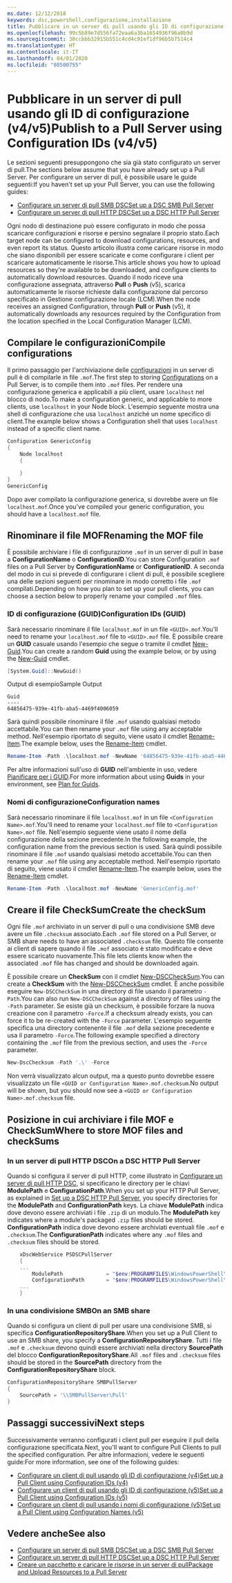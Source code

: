 ```yaml
---
ms.date: 12/12/2018
keywords: dsc,powershell,configurazione,installazione
title: Pubblicare in un server di pull usando gli ID di configurazione (v4/v5)
ms.openlocfilehash: 99c5b89e7d556fa72eaa6a3ba1654936f96a0b9d
ms.sourcegitcommit: 30ccbbb32915b551c4cd4c91ef1df96b5b7514c4
ms.translationtype: HT
ms.contentlocale: it-IT
ms.lasthandoff: 04/01/2020
ms.locfileid: "80500755"
---
```

# <a name="publish-to-a-pull-server-using-configuration-ids-v4v5"></a><span data-ttu-id="4faeb-103">Pubblicare in un server di pull usando gli ID di configurazione (v4/v5)</span><span class="sxs-lookup"><span data-stu-id="4faeb-103">Publish to a Pull Server using Configuration IDs (v4/v5)</span></span>

<span data-ttu-id="4faeb-104">Le sezioni seguenti presuppongono che sia già stato configurato un server di pull.</span><span class="sxs-lookup"><span data-stu-id="4faeb-104">The sections below assume that you have already set up a Pull Server.</span></span> <span data-ttu-id="4faeb-105">Per configurare un server di pull, è possibile usare le guide seguenti:</span><span class="sxs-lookup"><span data-stu-id="4faeb-105">If you haven't set up your Pull Server, you can use the following guides:</span></span>

- [<span data-ttu-id="4faeb-106">Configurare un server di pull SMB DSC</span><span class="sxs-lookup"><span data-stu-id="4faeb-106">Set up a DSC SMB Pull Server</span></span>](pullServerSmb.md)
- [<span data-ttu-id="4faeb-107">Configurare un server di pull HTTP DSC</span><span class="sxs-lookup"><span data-stu-id="4faeb-107">Set up a DSC HTTP Pull Server</span></span>](pullServer.md)

<span data-ttu-id="4faeb-108">Ogni nodo di destinazione può essere configurato in modo che possa scaricare configurazioni e risorse e persino segnalare il proprio stato.</span><span class="sxs-lookup"><span data-stu-id="4faeb-108">Each target node can be configured to download configurations, resources, and even report its status.</span></span> <span data-ttu-id="4faeb-109">Questo articolo illustra come caricare risorse in modo che siano disponibili per essere scaricate e come configurare i client per scaricare automaticamente le risorse.</span><span class="sxs-lookup"><span data-stu-id="4faeb-109">This article shows you how to upload resources so they're available to be downloaded, and configure clients to automatically download resources.</span></span> <span data-ttu-id="4faeb-110">Quando il nodo riceve una configurazione assegnata, attraverso **Pull** o **Push** (v5), scarica automaticamente le risorse richieste dalla configurazione dal percorso specificato in Gestione configurazione locale (LCM).</span><span class="sxs-lookup"><span data-stu-id="4faeb-110">When the node receives an assigned Configuration, through **Pull** or **Push** (v5), it automatically downloads any resources required by the Configuration from the location specified in the Local Configuration Manager (LCM).</span></span>

## <a name="compile-configurations"></a><span data-ttu-id="4faeb-111">Compilare le configurazioni</span><span class="sxs-lookup"><span data-stu-id="4faeb-111">Compile configurations</span></span>

<span data-ttu-id="4faeb-112">Il primo passaggio per l'archiviazione delle [configurazioni](../configurations/configurations.md) in un server di pull è di compilarle in file `.mof`.</span><span class="sxs-lookup"><span data-stu-id="4faeb-112">The first step to storing [Configurations](../configurations/configurations.md) on a Pull Server, is to compile them into `.mof` files.</span></span> <span data-ttu-id="4faeb-113">Per rendere una configurazione generica e applicabili a più client, usare `localhost` nel blocco di nodo.</span><span class="sxs-lookup"><span data-stu-id="4faeb-113">To make a configuration generic, and applicable to more clients, use `localhost` in your Node block.</span></span> <span data-ttu-id="4faeb-114">L'esempio seguente mostra una shell di configurazione che usa `localhost` anziché un nome specifico di client.</span><span class="sxs-lookup"><span data-stu-id="4faeb-114">The example below shows a Configuration shell that uses `localhost` instead of a specific client name.</span></span>

```powershell
Configuration GenericConfig
{
    Node localhost
    {

    }
}
GenericConfig
```

<span data-ttu-id="4faeb-115">Dopo aver compilato la configurazione generica, si dovrebbe avere un file `localhost.mof`.</span><span class="sxs-lookup"><span data-stu-id="4faeb-115">Once you've compiled your generic configuration, you should have a `localhost.mof` file.</span></span>

## <a name="renaming-the-mof-file"></a><span data-ttu-id="4faeb-116">Rinominare il file MOF</span><span class="sxs-lookup"><span data-stu-id="4faeb-116">Renaming the MOF file</span></span>

<span data-ttu-id="4faeb-117">È possibile archiviare i file di configurazione `.mof` in un server di pull in base a **ConfigurationName** o **ConfigurationID**.</span><span class="sxs-lookup"><span data-stu-id="4faeb-117">You can store Configuration `.mof` files on a Pull Server by **ConfigurationName** or **ConfigurationID**.</span></span> <span data-ttu-id="4faeb-118">A seconda del modo in cui si prevede di configurare i client di pull, è possibile scegliere una delle sezioni seguenti per rinominare in modo corretto i file `.mof` compilati.</span><span class="sxs-lookup"><span data-stu-id="4faeb-118">Depending on how you plan to set up your pull clients, you can choose a section below to properly rename your compiled `.mof` files.</span></span>

### <a name="configuration-ids-guid"></a><span data-ttu-id="4faeb-119">ID di configurazione (GUID)</span><span class="sxs-lookup"><span data-stu-id="4faeb-119">Configuration IDs (GUID)</span></span>

<span data-ttu-id="4faeb-120">Sarà necessario rinominare il file `localhost.mof` in un file `<GUID>.mof`.</span><span class="sxs-lookup"><span data-stu-id="4faeb-120">You'll need to rename your `localhost.mof` file to `<GUID>.mof` file.</span></span> <span data-ttu-id="4faeb-121">È possibile creare un **GUID** casuale usando l'esempio che segue o tramite il cmdlet [New-Guid](/powershell/module/microsoft.powershell.utility/new-guid).</span><span class="sxs-lookup"><span data-stu-id="4faeb-121">You can create a random **Guid** using the example below, or by using the [New-Guid](/powershell/module/microsoft.powershell.utility/new-guid) cmdlet.</span></span>

```powershell
[System.Guid]::NewGuid()
```

<span data-ttu-id="4faeb-122">Output di esempio</span><span class="sxs-lookup"><span data-stu-id="4faeb-122">Sample Output</span></span>

```Output
Guid
----
64856475-939e-41fb-aba5-4469f4006059
```

<span data-ttu-id="4faeb-123">Sarà quindi possibile rinominare il file `.mof` usando qualsiasi metodo accettabile.</span><span class="sxs-lookup"><span data-stu-id="4faeb-123">You can then rename your `.mof` file using any acceptable method.</span></span> <span data-ttu-id="4faeb-124">Nell'esempio riportato di seguito, viene usato il cmdlet [Rename-Item](/powershell/module/microsoft.powershell.management/rename-item).</span><span class="sxs-lookup"><span data-stu-id="4faeb-124">The example below, uses the [Rename-Item](/powershell/module/microsoft.powershell.management/rename-item) cmdlet.</span></span>

```powershell
Rename-Item -Path .\localhost.mof -NewName '64856475-939e-41fb-aba5-4469f4006059.mof'
```

<span data-ttu-id="4faeb-125">Per altre informazioni sull'uso di **GUID** nell'ambiente in uso, vedere [Pianificare per i GUID](secureServer.md#guids).</span><span class="sxs-lookup"><span data-stu-id="4faeb-125">For more information about using **Guids** in your environment, see [Plan for Guids](secureServer.md#guids).</span></span>

### <a name="configuration-names"></a><span data-ttu-id="4faeb-126">Nomi di configurazione</span><span class="sxs-lookup"><span data-stu-id="4faeb-126">Configuration names</span></span>

<span data-ttu-id="4faeb-127">Sarà necessario rinominare il file `localhost.mof` in un file `<Configuration Name>.mof`.</span><span class="sxs-lookup"><span data-stu-id="4faeb-127">You'll need to rename your `localhost.mof` file to `<Configuration Name>.mof` file.</span></span> <span data-ttu-id="4faeb-128">Nell'esempio seguente viene usato il nome della configurazione della sezione precedente.</span><span class="sxs-lookup"><span data-stu-id="4faeb-128">In the following example, the configuration name from the previous section is used.</span></span> <span data-ttu-id="4faeb-129">Sarà quindi possibile rinominare il file `.mof` usando qualsiasi metodo accettabile.</span><span class="sxs-lookup"><span data-stu-id="4faeb-129">You can then rename your `.mof` file using any acceptable method.</span></span> <span data-ttu-id="4faeb-130">Nell'esempio riportato di seguito, viene usato il cmdlet [Rename-Item](/powershell/module/microsoft.powershell.management/rename-item).</span><span class="sxs-lookup"><span data-stu-id="4faeb-130">The example below, uses the [Rename-Item](/powershell/module/microsoft.powershell.management/rename-item) cmdlet.</span></span>

```powershell
Rename-Item -Path .\localhost.mof -NewName 'GenericConfig.mof'
```

## <a name="create-the-checksum"></a><span data-ttu-id="4faeb-131">Creare il file CheckSum</span><span class="sxs-lookup"><span data-stu-id="4faeb-131">Create the checkSum</span></span>

<span data-ttu-id="4faeb-132">Ogni file `.mof` archiviato in un server di pull o una condivisione SMB deve avere un file `.checksum` associato.</span><span class="sxs-lookup"><span data-stu-id="4faeb-132">Each `.mof` file stored on a Pull Server, or SMB share needs to have an associated `.checksum` file.</span></span>
<span data-ttu-id="4faeb-133">Questo file consente ai client di sapere quando il file `.mof` associato è stato modificato e deve essere scaricato nuovamente.</span><span class="sxs-lookup"><span data-stu-id="4faeb-133">This file lets clients know when the associated `.mof` file has changed and should be downloaded again.</span></span>

<span data-ttu-id="4faeb-134">È possibile creare un **CheckSum** con il cmdlet [New-DSCCheckSum](/powershell/module/psdesiredstateconfiguration/new-dscchecksum).</span><span class="sxs-lookup"><span data-stu-id="4faeb-134">You can create a **CheckSum** with the [New-DSCCheckSum](/powershell/module/psdesiredstateconfiguration/new-dscchecksum) cmdlet.</span></span> <span data-ttu-id="4faeb-135">È anche possibile eseguire `New-DSCCheckSum` in una directory di file usando il parametro `-Path`.</span><span class="sxs-lookup"><span data-stu-id="4faeb-135">You can also run `New-DSCCheckSum` against a directory of files using the `-Path` parameter.</span></span>
<span data-ttu-id="4faeb-136">Se esiste già un checksum, è possibile forzare la nuova creazione con il parametro `-Force`.</span><span class="sxs-lookup"><span data-stu-id="4faeb-136">If a checksum already exists, you can force it to be re-created with the `-Force` parameter.</span></span> <span data-ttu-id="4faeb-137">L'esempio seguente specifica una directory contenente il file `.mof` della sezione precedente e usa il parametro `-Force`.</span><span class="sxs-lookup"><span data-stu-id="4faeb-137">The following example specified a directory containing the `.mof` file from the previous section, and uses the `-Force` parameter.</span></span>

```powershell
New-DscChecksum -Path '.\' -Force
```

<span data-ttu-id="4faeb-138">Non verrà visualizzato alcun output, ma a questo punto dovrebbe essere visualizzato un file `<GUID or Configuration Name>.mof.checksum`.</span><span class="sxs-lookup"><span data-stu-id="4faeb-138">No output will be shown, but you should now see a `<GUID or Configuration Name>.mof.checksum` file.</span></span>

## <a name="where-to-store-mof-files-and-checksums"></a><span data-ttu-id="4faeb-139">Posizione in cui archiviare i file MOF e CheckSum</span><span class="sxs-lookup"><span data-stu-id="4faeb-139">Where to store MOF files and checkSums</span></span>

### <a name="on-a-dsc-http-pull-server"></a><span data-ttu-id="4faeb-140">In un server di pull HTTP DSC</span><span class="sxs-lookup"><span data-stu-id="4faeb-140">On a DSC HTTP Pull Server</span></span>

<span data-ttu-id="4faeb-141">Quando si configura il server di pull HTTP, come illustrato in [Configurare un server di pull HTTP DSC](pullServer.md), si specificano le directory per le chiavi **ModulePath** e **ConfigurationPath**.</span><span class="sxs-lookup"><span data-stu-id="4faeb-141">When you set up your HTTP Pull Server, as explained in [Set up a DSC HTTP Pull Server](pullServer.md), you specify directories for the **ModulePath** and **ConfigurationPath** keys.</span></span> <span data-ttu-id="4faeb-142">La chiave **ModulePath** indica dove devono essere archiviati i file `.zip` di un modulo.</span><span class="sxs-lookup"><span data-stu-id="4faeb-142">The **ModulePath** key indicates where a module's packaged `.zip` files should be stored.</span></span> <span data-ttu-id="4faeb-143">**ConfigurationPath** indica dove devono essere archiviati eventuali file `.mof` e `.checksum`.</span><span class="sxs-lookup"><span data-stu-id="4faeb-143">The **ConfigurationPath** indicates where any `.mof` files and `.checksum` files should be stored.</span></span>

```powershell
    xDscWebService PSDSCPullServer
    {
    ...
        ModulePath              = "$env:PROGRAMFILES\WindowsPowerShell\DscService\Modules"
        ConfigurationPath       = "$env:PROGRAMFILES\WindowsPowerShell\DscService\Configuration"
    ...
    }

```

### <a name="on-an-smb-share"></a><span data-ttu-id="4faeb-144">In una condivisione SMB</span><span class="sxs-lookup"><span data-stu-id="4faeb-144">On an SMB share</span></span>

<span data-ttu-id="4faeb-145">Quando si configura un client di pull per usare una condivisione SMB, si specifica **ConfigurationRepositoryShare**.</span><span class="sxs-lookup"><span data-stu-id="4faeb-145">When you set up a Pull Client to use an SMB share, you specify a **ConfigurationRepositoryShare**.</span></span>
<span data-ttu-id="4faeb-146">Tutti i file `.mof` e `.checksum` devono quindi essere archiviati nella directory **SourcePath** del blocco **ConfigurationRepositoryShare**.</span><span class="sxs-lookup"><span data-stu-id="4faeb-146">All `.mof` files and `.checksum` files should be stored in the **SourcePath** directory from the **ConfigurationRepositoryShare** block.</span></span>

```powershell
ConfigurationRepositoryShare SMBPullServer
{
    SourcePath = '\\SMBPullServer\Pull'
}
```

## <a name="next-steps"></a><span data-ttu-id="4faeb-147">Passaggi successivi</span><span class="sxs-lookup"><span data-stu-id="4faeb-147">Next steps</span></span>

<span data-ttu-id="4faeb-148">Successivamente verranno configurati i client pull per eseguire il pull della configurazione specificata.</span><span class="sxs-lookup"><span data-stu-id="4faeb-148">Next, you'll want to configure Pull Clients to pull the specified configuration.</span></span> <span data-ttu-id="4faeb-149">Per altre informazioni, vedere le seguenti guide:</span><span class="sxs-lookup"><span data-stu-id="4faeb-149">For more information, see one of the following guides:</span></span>

- [<span data-ttu-id="4faeb-150">Configurare un client di pull usando gli ID di configurazione (v4)</span><span class="sxs-lookup"><span data-stu-id="4faeb-150">Set up a Pull Client using Configuration IDs (v4)</span></span>](pullClientConfigId4.md)
- [<span data-ttu-id="4faeb-151">Configurare un client di pull usando gli ID di configurazione (v5)</span><span class="sxs-lookup"><span data-stu-id="4faeb-151">Set up a Pull Client using Configuration IDs (v5)</span></span>](pullClientConfigId.md)
- [<span data-ttu-id="4faeb-152">Configurare un client di pull usando i nomi di configurazione (v5)</span><span class="sxs-lookup"><span data-stu-id="4faeb-152">Set up a Pull Client using Configuration Names (v5)</span></span>](pullClientConfigNames.md)

## <a name="see-also"></a><span data-ttu-id="4faeb-153">Vedere anche</span><span class="sxs-lookup"><span data-stu-id="4faeb-153">See also</span></span>

- [<span data-ttu-id="4faeb-154">Configurare un server di pull SMB DSC</span><span class="sxs-lookup"><span data-stu-id="4faeb-154">Set up a DSC SMB Pull Server</span></span>](pullServerSmb.md)
- [<span data-ttu-id="4faeb-155">Configurare un server di pull HTTP DSC</span><span class="sxs-lookup"><span data-stu-id="4faeb-155">Set up a DSC HTTP Pull Server</span></span>](pullServer.md)
- [<span data-ttu-id="4faeb-156">Creare un pacchetto e caricare le risorse in un server di pull</span><span class="sxs-lookup"><span data-stu-id="4faeb-156">Package and Upload Resources to a Pull Server</span></span>](package-upload-resources.md)
